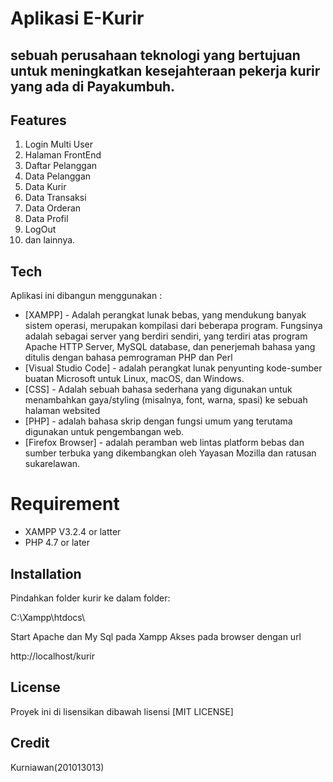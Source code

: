 # Aplikasi E-Kurir
## sebuah perusahaan teknologi yang bertujuan untuk meningkatkan kesejahteraan pekerja kurir yang ada di Payakumbuh.

## Features

1. Login Multi User
2. Halaman FrontEnd
3. Daftar Pelanggan
4. Data Pelanggan
5. Data Kurir
6. Data Transaksi
7. Data Orderan
8. Data Profil
9. LogOut
10. dan lainnya.

## Tech

Aplikasi ini dibangun menggunakan :

- [XAMPP] - Adalah perangkat lunak bebas, yang mendukung banyak sistem operasi, merupakan kompilasi dari beberapa program. Fungsinya adalah sebagai server yang berdiri sendiri, yang terdiri atas program Apache HTTP Server, MySQL database, dan penerjemah bahasa yang ditulis dengan bahasa pemrograman PHP dan Perl
- [Visual Studio Code] - adalah perangkat lunak penyunting kode-sumber buatan Microsoft untuk Linux, macOS, dan Windows.
- [CSS] - Adalah sebuah bahasa sederhana yang digunakan untuk menambahkan gaya/styling (misalnya, font, warna, spasi) ke sebuah halaman websited
- [PHP] - adalah bahasa skrip dengan fungsi umum yang terutama digunakan untuk pengembangan web.
- [Firefox Browser] - adalah peramban web lintas platform bebas dan sumber terbuka yang dikembangkan oleh Yayasan Mozilla dan ratusan sukarelawan.

# Requirement

  - XAMPP V3.2.4 or latter
  - PHP 4.7 or later

## Installation
Pindahkan folder kurir ke dalam folder: 

C:\Xampp\htdocs\

Start Apache dan My Sql pada Xampp Akses pada browser dengan url

http://localhost/kurir

## License

Proyek ini di lisensikan dibawah lisensi [MIT LICENSE]

## Credit
 Kurniawan(201013013)
